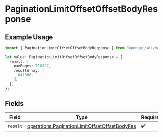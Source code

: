 # PaginationLimitOffsetOffsetBodyResponse

## Example Usage

```typescript
import { PaginationLimitOffsetOffsetBodyResponse } from "openapi/sdk/models/operations";

let value: PaginationLimitOffsetOffsetBodyResponse = {
  result: {
    numPages: 716327,
    resultArray: [
      841386,
    ],
  },
};
```

## Fields

| Field                                                                                                                 | Type                                                                                                                  | Required                                                                                                              | Description                                                                                                           |
| --------------------------------------------------------------------------------------------------------------------- | --------------------------------------------------------------------------------------------------------------------- | --------------------------------------------------------------------------------------------------------------------- | --------------------------------------------------------------------------------------------------------------------- |
| `result`                                                                                                              | [operations.PaginationLimitOffsetOffsetBodyRes](../../../sdk/models/operations/paginationlimitoffsetoffsetbodyres.md) | :heavy_check_mark:                                                                                                    | N/A                                                                                                                   |